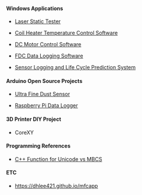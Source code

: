 <!-- <img src="\Coset2.PNG"> -->
<!-- <img src="\Coset3.PNG"> -->
#### Windows Applications ####

- [Laser Static Tester](laserStaticTester.md)

- [Coil Heater Temperature Control Software](sensorMonitor.md) 

- [DC Motor Control Software](dcMotorControl.md)

- [FDC Data Logging Software](fdcTestSoftware.md)

- [Sensor Logging and Life Cycle Prediction System](senLogPerformPredictor.md)

#### Arduino Open Source Projects ####

- [Ultra Fine Dust Sensor](fineDustSensor.md)

- [Raspberry Pi Data Logger](raspLogger.md)



#### 3D Printer DIY Project ####

- CoreXY 

#### Programming References ####

- [C++ Function for Unicode vs MBCS](cppfunction_table.md)

#### ETC ####

* https://dhlee421.github.io/mfcapp
